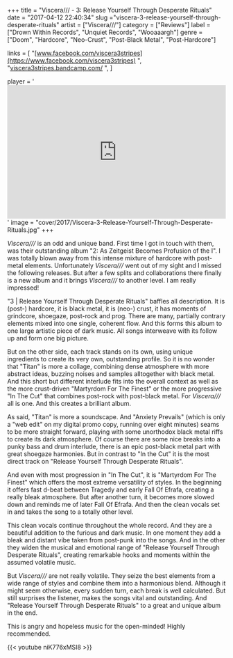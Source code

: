 +++
title = "Viscera/// - 3: Release Yourself Through Desperate Rituals"
date = "2017-04-12 22:40:34"
slug ="viscera-3-release-yourself-through-desperate-rituals"
artist = ["Viscera///"]
category = ["Reviews"]
label = ["Drown Within Records", "Unquiet Records", "Wooaaargh"]
genre = ["Doom", "Hardcore", "Neo-Crust", "Post-Black Metal", "Post-Hardcore"]

links = [
"[www.facebook.com/viscera3stripes](https://www.facebook.com/viscera3stripes)  ",
"[viscera3stripes.bandcamp.com/](https://viscera3stripes.bandcamp.com/)  ",
]

player = '<iframe style="border: 0; width: 100%; height: 307px;" src="https://bandcamp.com/EmbeddedPlayer/album=3099411544/size=large/bgcol=333333/linkcol=ffffff/artwork=none/transparent=true/" ></iframe>'
image = "cover/2017/Viscera-3-Release-Yourself-Through-Desperate-Rituals.jpg"
+++

*Viscera///* is an odd and unique band. First time I got in touch with them, was their outstanding album "2: As Zeitgeist Becomes Profusion of the I". I was totally blown away from this intense mixture of hardcore with post-metal elements. Unfortunately *Viscera///* went out of my sight and I missed the following releases. But after a few splits and collaborations there finally is a new album and it brings *Viscera///* to another level. I am really impressed!

"3 | Release Yourself Through Desperate Rituals" baffles all description. It is (post-) hardcore, it is black metal, it is (neo-) crust, it has moments of grindcore, shoegaze, post-rock and prog. There are many, partially contrary elements mixed into one single, coherent flow. And this forms this album to one large artistic piece of dark music. All songs interweave with its follow up and form one big picture.

But on the other side, each track stands on its own, using unique ingredients to create its very own, outstanding profile. So it is no wonder that "Titan" is more a collage, combining dense atmosphere with more abstract ideas, buzzing noises and samples alltogether with black metal. And this short but different interlude fits into the overall context as well as the more crust-driven "Martyrdom For The Finest" or the more progressive "In The Cut" that combines post-rock with post-black metal. For *Viscera///* all is one. And this creates a brilliant album.

As said, "Titan" is more a soundscape. And "Anxiety Prevails" (which is only a "web edit" on my digital promo copy, running over eight minutes) seams to be more straight forward, playing with some unorthodox black metal riffs to create its dark atmosphere. Of course there are some nice breaks into a punky bass and drum interlude, there is an epic post-black metal part with great shoegaze harmonies. But in contrast to "In the Cut" it is the most direct track on "Release Yourself Through Desperate Rituals".

And even with most progression in "In The Cut", it is "Martyrdom For The Finest" which offers the most extreme versatility of styles. In the beginning it offers fast d-beat between Tragedy and early Fall Of Efrafa, creating a really bleak atmosphere. But after another turn, it becomes more slowed down and reminds me of later Fall Of Efrafa. And then the clean vocals set in and takes the song to a totally other level.

This clean vocals continue throughout the whole record. And they are a beautiful addition to the furious and dark music. In one moment they add a bleak and distant vibe taken from post-punk into the songs. And in the other they widen the musical and emotional range of "Release Yourself Through Desperate Rituals", creating remarkable hooks and moments within the assumed volatile music.

But *Viscera///* are not really volatile. They seize the best elements from a wide range of styles and combine them into a harmonious blend. Although it might seem otherwise, every sudden turn, each break is well calculated. But still surprises the listener, makes the songs vital and outstanding. And "Release Yourself Through Desperate Rituals" to a great and unique album in the end.

This is angry and hopeless music for the open-minded! Highly recommended.

{{< youtube niK776xMSI8 >}}
